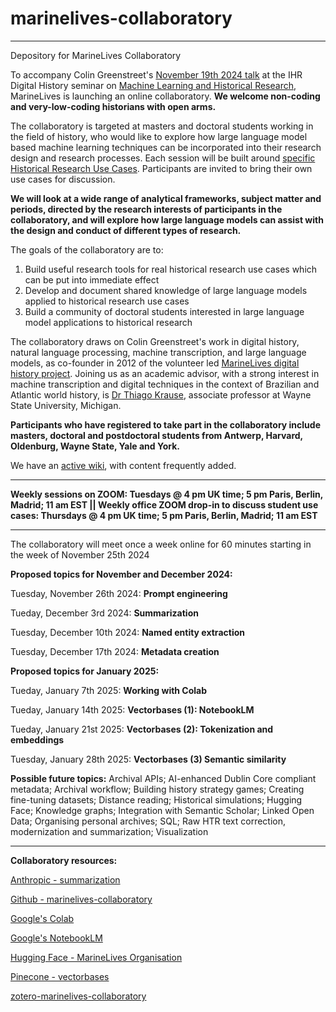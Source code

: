 # marinelives-collaboratory
----------------------------------------------------------------------------------------------------------------------------------------------------------

Depository for MarineLives Collaboratory

To accompany Colin Greenstreet's [November 19th 2024 talk](https://ihrdighist.blogs.sas.ac.uk/2024/09/tuesday-19-november-2024-colin-greenstreet-ai-agents-for-historical-research-a-new-skill-set-for-historians/) at the IHR Digital History seminar on [Machine Learning and Historical Research](https://github.com/Addaci/marinelives-collaboratory/wiki/AI-assistants-and-agents:-A-New-Skill-Set-for-Historians%3F), MarineLives is launching an online collaboratory.
**We welcome non-coding and very-low-coding historians with open arms.** 

The collaboratory is targeted at masters and doctoral students working in the field of history, who would like to explore how large language model based machine learning techniques can be incorporated into their research design and research processes. Each session will be built around [specific Historical Research Use Cases](https://github.com/Addaci/marinelives-collaboratory/wiki/Historical-Research-Use-Cases). Participants are invited to bring their own use cases for discussion. 

**We will look at a wide range of analytical frameworks, subject matter and periods, directed by the research interests of participants in the collaboratory, and will explore how large language models can assist with the design and conduct of different types of research.**

The goals of the collaboratory are to:
1. Build useful research tools for real historical research use cases which can be put into immediate effect
2. Develop and document shared knowledge of large language models applied to historical research use cases
3. Build a community of doctoral students interested in large language model applications to historical research

The collaboratory draws on Colin Greenstreet's work in digital history, natural language processing, machine transcription, and large language models, as co-founder in 2012 of the volunteer led [MarineLives digital history project](https://app.transkribus.org/sites/marinelivesorg/about). Joining us as an academic advisor, with a strong interest in machine transcription and digital techniques in the context of Brazilian and Atlantic world history, is [Dr Thiago Krause](https://clasprofiles.wayne.edu/profile/hq8728), associate professor at Wayne State University, Michigan. 

**Participants who have registered to take part in the collaboratory include masters, doctoral and postdoctoral students from Antwerp, Harvard, Oldenburg, Wayne State, Yale and York.**

We have an [active wiki](https://github.com/Addaci/marinelives-collaboratory/wiki), with content frequently added.

----------------------------------------------------------------------------------------------------------------------------------------------------------

**Weekly sessions on ZOOM: Tuesdays @ 4 pm UK time; 5 pm Paris, Berlin, Madrid; 11 am EST || Weekly office ZOOM drop-in to discuss student use cases: Thursdays  @ 4 pm UK time; 5 pm Paris, Berlin, Madrid; 11 am EST**

----------------------------------------------------------------------------------------------------------------------------------------------------------

The collaboratory will meet once a week online for 60 minutes starting in the week of November 25th 2024

**Proposed topics for November and December 2024:**

Tuesday, November 26th 2024: **Prompt engineering**

Tueday, December 3rd 2024:  **Summarization**

Tuesday, December 10th 2024: **Named entity extraction**

Tuesday, December 17th 2024: **Metadata creation**

**Proposed topics for January 2025:**

Tueday, January 7th 2025: **Working with Colab**

Tueday, January 14th 2025: **Vectorbases (1): NotebookLM**

Tueday, January 21st 2025: **Vectorbases (2): Tokenization and embeddings**

Tuesday, January 28th 2025: **Vectorbases (3) Semantic similarity**

**Possible future topics:** Archival APIs; AI-enhanced Dublin Core compliant metadata; Archival workflow; Building history strategy games; Creating fine-tuning datasets; Distance reading; Historical simulations; Hugging Face; Knowledge graphs; Integration with Semantic Scholar; Linked Open Data; Organising personal archives; SQL; Raw HTR text correction, modernization and summarization; Visualization

----------------------------------------------------------------------------------------------------------------------------------------------------------
**Collaboratory resources:**

[Anthropic - summarization](https://github.com/anthropics/anthropic-cookbook/blob/main/skills/summarization/guide.ipynb/)

[Github - marinelives-collaboratory](https://github.com/Addaci/marinelives-collaboratory/blob/main/README.md)

[Google's Colab](https://colab.research.google.com/)

[Google's NotebookLM](https://notebooklm.google/)

[Hugging Face - MarineLives Organisation](https://huggingface.co/MarineLives)

[Pinecone - vectorbases](https://www.pinecone.io/)

[zotero-marinelives-collaboratory](https://www.zotero.org/groups/5750789/marinelives-collaboratory/library)





